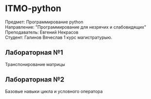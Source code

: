 # ITMO-python

Предмет: Программирование python  
Направление: "Программирование для незрячих и слабовидящих"  
Преподаватель: Евгений Некрасов  
Студент: Галинов Вячеслав 1 курс магистратурыю.  

## Лабораторная №1

Транспонирование матрицы

## Лабораторная №2

Базовые навыки цикла и условного оператора
